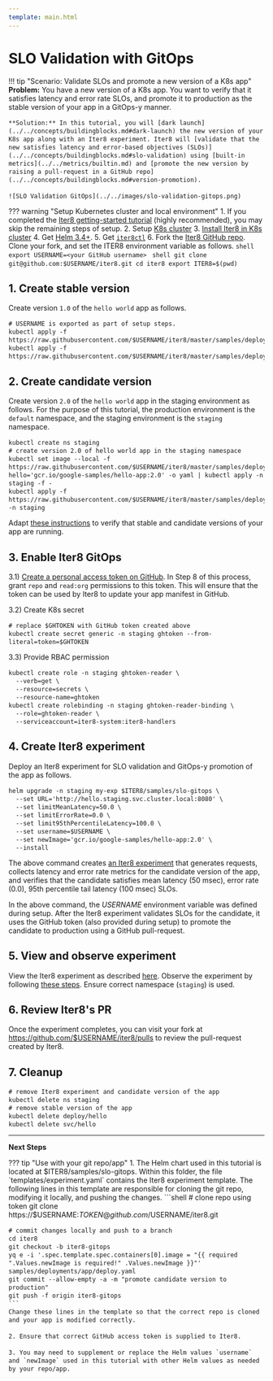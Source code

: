 ```yaml
---
template: main.html
---
```


# SLO Validation with GitOps
!!! tip "Scenario: Validate SLOs and promote a new version of a K8s app"
    **Problem:** You have a new version of a K8s app. You want to verify that it satisfies latency and error rate SLOs, and promote it to production as the stable version of your app in a GitOps-y manner.

    **Solution:** In this tutorial, you will [dark launch](../../concepts/buildingblocks.md#dark-launch) the new version of your K8s app along with an Iter8 experiment. Iter8 will [validate that the new satisfies latency and error-based objectives (SLOs)](../../concepts/buildingblocks.md#slo-validation) using [built-in metrics](../../metrics/builtin.md) and [promote the new version by raising a pull-request in a GitHub repo](../../concepts/buildingblocks.md#version-promotion).

    ![SLO Validation GitOps](../../images/slo-validation-gitops.png)

??? warning "Setup Kubernetes cluster and local environment"
    1. If you completed the [Iter8 getting-started tutorial](../../getting-started/first-experiment.md) (highly recommended), you may skip the remaining steps of setup.
    2. Setup [K8s cluster](../../getting-started/setup-for-tutorials.md#local-kubernetes-cluster)
    3. [Install Iter8 in K8s cluster](../../getting-started/install.md)
    4. Get [Helm 3.4+](https://helm.sh/docs/intro/install/).
    5. Get [`iter8ctl`](../../getting-started/install.md#install-iter8ctl)
    6. Fork the [Iter8 GitHub repo](https://github.com/iter8-tools/iter8). Clone your fork, and set the ITER8 environment variable as follows.
    ```shell
    export USERNAME=<your GitHub username>
    ```
    ```shell
    git clone git@github.com:$USERNAME/iter8.git
    cd iter8
    export ITER8=$(pwd)
    ```

## 1. Create stable version
Create version `1.0` of the `hello world` app as follows.

```shell
# USERNAME is exported as part of setup steps.
kubectl apply -f https://raw.githubusercontent.com/$USERNAME/iter8/master/samples/deployments/app/deploy.yaml
kubectl apply -f https://raw.githubusercontent.com/$USERNAME/iter8/master/samples/deployments/app/service.yaml
```

## 2. Create candidate version
Create version `2.0` of the `hello world` app in the staging environment as follows. For the purpose of this tutorial, the production environment is the `default` namespace, and the staging environment is the `staging` namespace.

```shell
kubectl create ns staging
# create version 2.0 of hello world app in the staging namespace
kubectl set image --local -f https://raw.githubusercontent.com/$USERNAME/iter8/master/samples/deployments/app/deploy.yaml hello='gcr.io/google-samples/hello-app:2.0' -o yaml | kubectl apply -n staging -f -
kubectl apply -f https://raw.githubusercontent.com/$USERNAME/iter8/master/samples/deployments/app/service.yaml -n staging
```

Adapt [these instructions](../../getting-started/first-experiment.md#verify-app) to verify that stable and candidate versions of your app are running.

## 3. Enable Iter8 GitOps
3.1) [Create a personal access token on GitHub](https://docs.github.com/en/github/authenticating-to-github/keeping-your-account-and-data-secure/creating-a-personal-access-token). In Step 8 of this process, grant `repo` and `read:org` permissions to this token. This will ensure that the token can be used by Iter8 to update your app manifest in GitHub.

3.2) Create K8s secret
```shell
# replace $GHTOKEN with GitHub token created above
kubectl create secret generic -n staging ghtoken --from-literal=token=$GHTOKEN
```

3.3) Provide RBAC permission
```shell
kubectl create role -n staging ghtoken-reader \
  --verb=get \
  --resource=secrets \
  --resource-name=ghtoken
kubectl create rolebinding -n staging ghtoken-reader-binding \
  --role=ghtoken-reader \
  --serviceaccount=iter8-system:iter8-handlers
```

## 4. Create Iter8 experiment
Deploy an Iter8 experiment for SLO validation and GitOps-y promotion of the app as follows.
```shell
helm upgrade -n staging my-exp $ITER8/samples/slo-gitops \
  --set URL='http://hello.staging.svc.cluster.local:8080' \
  --set limitMeanLatency=50.0 \
  --set limitErrorRate=0.0 \
  --set limit95thPercentileLatency=100.0 \
  --set username=$USERNAME \
  --set newImage='gcr.io/google-samples/hello-app:2.0' \
  --install
```

The above command creates [an Iter8 experiment](../../concepts/whatisiter8.md#what-is-an-iter8-experiment) that generates requests, collects latency and error rate metrics for the candidate version of the app, and verifies that the candidate satisfies mean latency (50 msec), error rate (0.0), 95th percentile tail latency (100 msec) SLOs. 

In the above command, the *USERNAME* environment variable was defined during setup. After the Iter8 experiment validates SLOs for the candidate, it uses the GitHub token (also provided during setup) to promote the candidate to production using a GitHub pull-request.

## 5. View and observe experiment
View the Iter8 experiment as described [here](../../getting-started/first-experiment.md#2-create-iter8-experiment). Observe the experiment by following [these steps](../../getting-started/first-experiment.md#3-observe-experiment). Ensure correct namespace (`staging`) is used.

## 6. Review Iter8's PR
Once the experiment completes, you can visit your fork at https://github.com/$USERNAME/iter8/pulls to review the pull-request created by Iter8.

## 7. Cleanup

```shell
# remove Iter8 experiment and candidate version of the app
kubectl delete ns staging
# remove stable version of the app
kubectl delete deploy/hello
kubectl delete svc/hello
```

***

**Next Steps**

??? tip "Use with your git repo/app"
    1. The Helm chart used in this tutorial is located at $ITER8/samples/slo-gitops. Within this folder, the file `templates/experiment.yaml` contains the Iter8 experiment template. The following lines in this template are responsible for cloning the git repo, modifying it locally, and pushing the changes.
    ```shell
    # clone repo using token
    git clone https://$USERNAME:$TOKEN@github.com/$USERNAME/iter8.git

    # commit changes locally and push to a branch
    cd iter8
    git checkout -b iter8-gitops
    yq e -i '.spec.template.spec.containers[0].image = "{{ required ".Values.newImage is required!" .Values.newImage }}"' samples/deployments/app/deploy.yaml 
    git commit --allow-empty -a -m "promote candidate version to production"
    git push -f origin iter8-gitops
    ```
    Change these lines in the template so that the correct repo is cloned and your app is modified correctly.

    2. Ensure that correct GitHub access token is supplied to Iter8.

    3. You may need to supplement or replace the Helm values `username` and `newImage` used in this tutorial with other Helm values as needed by your repo/app.
